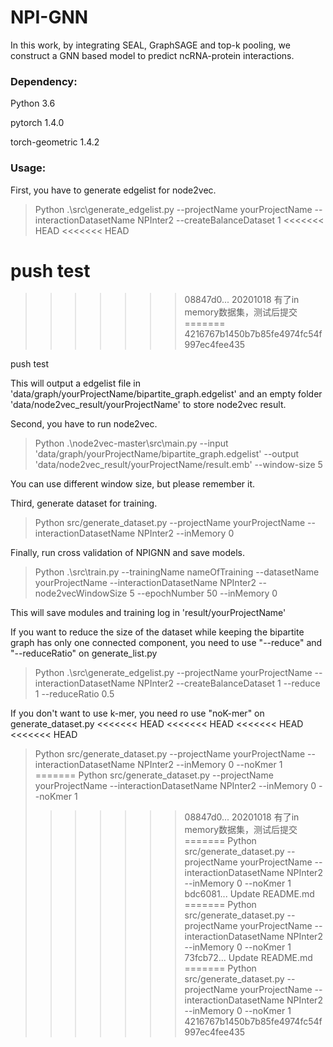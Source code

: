 # NPI-GNN
In this work, by integrating SEAL, GraphSAGE and top-k pooling, we construct a GNN based model to predict ncRNA-protein interactions.

### Dependency:
Python 3.6

pytorch 1.4.0

torch-geometric 1.4.2

### Usage:
First, you have to generate edgelist for node2vec.
>Python .\src\generate_edgelist.py --projectName yourProjectName --interactionDatasetName NPInter2 --createBalanceDataset 1 
<<<<<<< HEAD
<<<<<<< HEAD

push test
=======
>>>>>>> 08847d0... 20201018 有了in memory数据集，测试后提交
=======
>>>>>>> 4216767b1450b7b85fe4974fc54f997ec4fee435

push test

This will output a edgelist file in 'data/graph/yourProjectName/bipartite_graph.edgelist' and an empty folder 'data/node2vec_result/yourProjectName' to store node2vec result.

Second, you have to run node2vec.
>Python .\node2vec-master\src\main.py --input 'data/graph/yourProjectName/bipartite_graph.edgelist' --output 'data/node2vec_result/yourProjectName/result.emb' --window-size 5

You can use different window size, but please remember it.

Third, generate dataset for training.
>Python src/generate_dataset.py --projectName yourProjectName --interactionDatasetName NPInter2 --inMemory 0

Finally, run cross validation of NPIGNN  and save models.
>Python .\src\train.py --trainingName nameOfTraining --datasetName yourProjectName --interactionDatasetName NPInter2 --node2vecWindowSize 5  --epochNumber 50 --inMemory 0

This will save modules and training log in 'result/yourProjectName'

If you want to reduce the size of the dataset while keeping the bipartite graph has only one connected component, you need to use "--reduce" and "--reduceRatio" on generate_list.py
>Python .\src\generate_edgelist.py --projectName yourProjectName --interactionDatasetName NPInter2 --createBalanceDataset 1 --reduce 1 --reduceRatio 0.5

If you don't want to use k-mer, you need ro use "noK-mer" on generate_dataset.py
<<<<<<< HEAD
<<<<<<< HEAD
<<<<<<< HEAD
<<<<<<< HEAD
>Python src/generate_dataset.py --projectName yourProjectName --interactionDatasetName NPInter2 --inMemory 0 --noKmer 1
=======
>Python src/generate_dataset.py --projectName yourProjectName --interactionDatasetName NPInter2 --inMemory 0 --noKmer 1
>>>>>>> 08847d0... 20201018 有了in memory数据集，测试后提交
=======
>Python src/generate_dataset.py --projectName yourProjectName --interactionDatasetName NPInter2 --inMemory 0 --noKmer 1
>>>>>>> bdc6081... Update README.md
=======
>Python src/generate_dataset.py --projectName yourProjectName --interactionDatasetName NPInter2 --inMemory 0 --noKmer 1
>>>>>>> 73fcb72... Update README.md
=======
>Python src/generate_dataset.py --projectName yourProjectName --interactionDatasetName NPInter2 --inMemory 0 --noKmer 1
>>>>>>> 4216767b1450b7b85fe4974fc54f997ec4fee435
